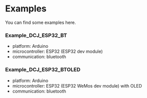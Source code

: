 # Examples

You can find some examples here.

### Example_DCJ_ESP32_BT
* platform: Arduino
* microcontroller: ESP32 (ESP32 dev module)
* communication: bluetooth

### Example_DCJ_ESP32_BTOLED
* platform: Arduino
* microcontroller: ESP32 (ESP32 WeMos dev module) with OLED
* communication: bluetooth


